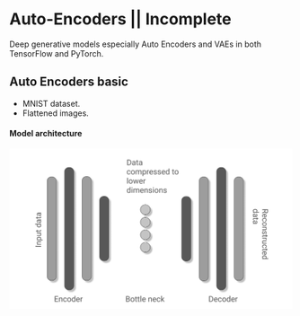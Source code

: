 # Auto-Encoders || Incomplete
Deep generative models especially Auto Encoders and VAEs in both TensorFlow and PyTorch.

## Auto Encoders basic
- MNIST dataset.
- Flattened images.

#### Model architecture
![flat_encoder_decoder](./images/architecture.png)
